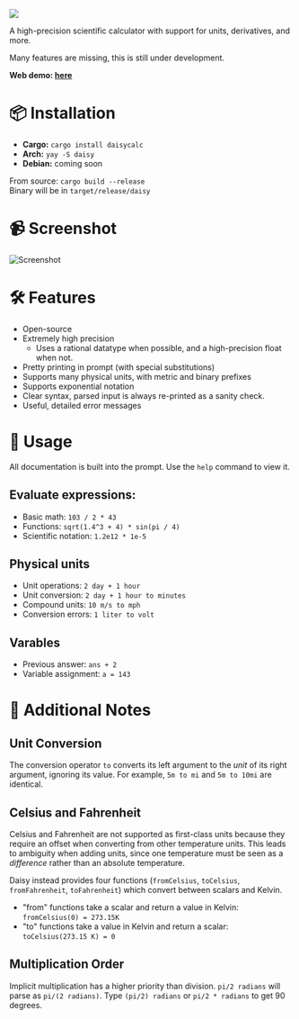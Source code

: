 ![](./site/misc/readme-banner.png)

A high-precision scientific calculator with support for units, derivatives, and more.

Many features are missing, this is still under development.

**Web demo: [here](https://daisy.betalupi.com)**

# 📦 Installation
 - **Cargo:** `cargo install daisycalc`
 - **Arch:** `yay -S daisy`
 - **Debian:** coming soon

From source: `cargo build --release` \
Binary will be in `target/release/daisy`


# 📹 Screenshot

![Screenshot](https://github.com/rm-dr/daisy/assets/96270320/cc71887a-0fde-46b2-a13b-96b05098b158)

# 🛠️ Features
 - Open-source
 - Extremely high precision
   - Uses a rational datatype when possible, and a high-precision float when not.
 - Pretty printing in prompt (with special substitutions)
 - Supports many physical units, with metric and binary prefixes
 - Supports exponential notation
 - Clear syntax, parsed input is always re-printed as a sanity check.
 - Useful, detailed error messages


# 📑 Usage

All documentation is built into the prompt. Use the `help` command to view it.

## Evaluate expressions:
 - Basic math: ``103 / 2 * 43``
 - Functions: ``sqrt(1.4^3 + 4) * sin(pi / 4)``
 - Scientific notation: ``1.2e12 * 1e-5``

## Physical units
 - Unit operations: ``2 day + 1 hour``
 - Unit conversion: ``2 day + 1 hour to minutes``
 - Compound units: ``10 m/s to mph``
 - Conversion errors: ``1 liter to volt``

## Varables
 - Previous answer: `ans + 2`
 - Variable assignment: `a = 143`


# 🌹 Additional Notes

## Unit Conversion

The conversion operator `to` converts its left argument to the *unit* of its right argument, ignoring its value. For example, `5m to mi` and `5m to 10mi` are identical.


## Celsius and Fahrenheit

Celsius and Fahrenheit are not supported as first-class units because they require an offset when converting from other temperature units. This leads to ambiguity when adding units, since one temperature must be seen as a *difference* rather than an absolute temperature.

Daisy instead provides four functions (`fromCelsius`, `toCelsius`, `fromFahrenheit`, `toFahrenheit`) which convert between scalars and Kelvin.
 - "from" functions take a scalar and return a value in Kelvin: `fromCelsius(0) = 273.15K`
 - "to" functions take a value in Kelvin and return a scalar: `toCelsius(273.15 K) = 0`


## Multiplication Order

Implicit multiplication has a higher priority than division. `pi/2 radians` will parse as `pi/(2 radians)`. Type `(pi/2) radians` or `pi/2 * radians` to get 90 degrees.
